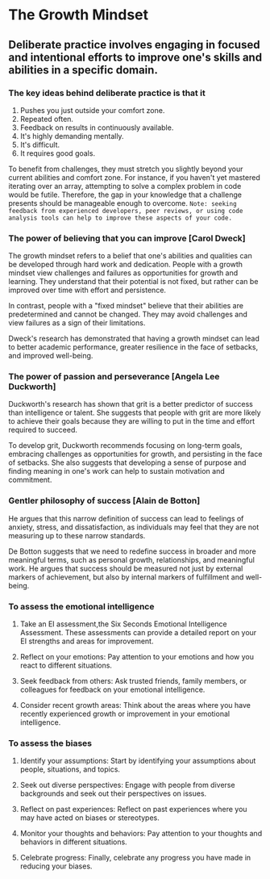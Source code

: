 # The Growth Mindset

##  Deliberate practice involves engaging in focused and intentional efforts to improve one's skills and abilities in a specific domain.

### The key ideas behind deliberate practice is that it

1. Pushes you just outside your comfort zone.
2. Repeated often.
3. Feedback on results in continuously available.
4. It's highly demanding mentally.
5. It's difficult.
6. It requires good goals.

To benefit from challenges, they must stretch you slightly beyond your current abilities and comfort zone. For instance, if you haven't yet mastered iterating over an array, attempting to solve a complex problem in code would be futile. Therefore, the gap in your knowledge that a challenge presents should be manageable enough to overcome.
`Note: seeking feedback from experienced developers, peer reviews, or using code analysis tools can help to improve these aspects of your code.`

### The power of believing that you can improve [Carol Dweck]

The growth mindset refers to a belief that one's abilities and qualities can be developed through hard work and dedication. People with a growth mindset view challenges and failures as opportunities for growth and learning. They understand that their potential is not fixed, but rather can be improved over time with effort and persistence.

In contrast, people with a "fixed mindset" believe that their abilities are predetermined and cannot be changed. They may avoid challenges and view failures as a sign of their limitations.

Dweck's research has demonstrated that having a growth mindset can lead to better academic performance, greater resilience in the face of setbacks, and improved well-being.

### The power of passion and perseverance [Angela Lee Duckworth]

Duckworth's research has shown that grit is a better predictor of success than intelligence or talent. She suggests that people with grit are more likely to achieve their goals because they are willing to put in the time and effort required to succeed.

To develop grit, Duckworth recommends focusing on long-term goals, embracing challenges as opportunities for growth, and persisting in the face of setbacks. She also suggests that developing a sense of purpose and finding meaning in one's work can help to sustain motivation and commitment.

### Gentler philosophy of success [Alain de Botton]

 He argues that this narrow definition of success can lead to feelings of anxiety, stress, and dissatisfaction, as individuals may feel that they are not measuring up to these narrow standards.

 De Botton suggests that we need to redefine success in broader and more meaningful terms, such as personal growth, relationships, and meaningful work. He argues that success should be measured not just by external markers of achievement, but also by internal markers of fulfillment and well-being.

### To assess the emotional intelligence

1. Take an EI assessment,the Six Seconds Emotional Intelligence Assessment. These assessments can provide a detailed report on your EI strengths and areas for improvement.

2. Reflect on your emotions: Pay attention to your emotions and how you react to different situations.

3. Seek feedback from others: Ask trusted friends, family members, or colleagues for feedback on your emotional intelligence. 
4. Consider recent growth areas: Think about the areas where you have recently experienced growth or improvement in your emotional intelligence.

### To assess the biases 

1. Identify your assumptions: Start by identifying your assumptions about people, situations, and topics.

2. Seek out diverse perspectives: Engage with people from diverse backgrounds and seek out their perspectives on issues. 

3. Reflect on past experiences: Reflect on past experiences where you may have acted on biases or stereotypes. 

4. Monitor your thoughts and behaviors: Pay attention to your thoughts and behaviors in different situations.

5. Celebrate progress: Finally, celebrate any progress you have made in reducing your biases.